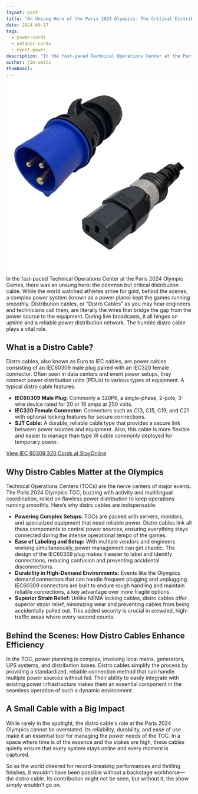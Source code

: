 ```yaml
---
layout: post
title: "An Unsung Hero of the Paris 2024 Olympics: The Critical Distribution Cable"
date: 2024-09-17
tags:
  - power-cords
  - outdoor-cords
  - event-power
description: "In the fast-paced Technical Operations Center at the Paris 2024 Olympic Games, there was an unsung hero: the common but critical distribution cable. While the world watched athletes strive for gold, behind the scenes, a complex power system (known as a power plane) kept the games running smoothly."
author: jim-smits
thumbnail:
---
```

![An image of an IEC60309 Connector with a blue sleeve, and an IEC320 C13 black S-Lock connector with a gray collar.](/assets/images/posts/320P6-C13-S-Lock-Black.webp "Distribution Cables")

In the fast-paced Technical Operations Center at the Paris 2024 Olympic Games, there was an unsung hero: the common but critical distribution cable. While the world watched athletes strive for gold, behind the scenes, a complex power system (known as a power plane) kept the games running smoothly. Distribution cables, or “Distro Cables” as you may hear engineers and technicians call them, are literally the wires that bridge the gap from the power source to the equipment. During live broadcasts, it all hinges on uptime and a reliable power distribution network. The humble distro cable plays a vital role.

## What is a Distro Cable?

Distro cables, also known as Euro to IEC cables, are power cables consisting of an IEC60309 male plug paired with an IEC320 female connector. Often seen in data centers and event power setups, they connect power distribution units (PDUs) to various types of equipment. A typical distro cable features:

- **IEC60309 Male Plug:** Commonly a 320P6, a single-phase, 2-pole, 3-wire device rated for 20 or 16 amps at 250 volts.
- **IEC320 Female Connector:** Connectors such as C13, C15, C19, and C21 with optional locking features for secure connections.
- **SJT Cable:** A durable, reliable cable type that provides a secure link between power sources and equipment. Also, this cable is more flexible and easier to manage than type W cable commonly deployed for temporary power.

[View IEC 60309 320 Cords at StayOnline](https://www.stayonline.com/category/i-iec-60309-320-cords.asp)

## Why Distro Cables Matter at the Olympics

Technical Operations Centers (TOCs) are the nerve centers of major events. The Paris 2024 Olympics TOC, buzzing with activity and multilingual coordination, relied on flawless power distribution to keep operations running smoothly. Here’s why distro cables are indispensable:

- **Powering Complex Setups:** TOCs are packed with servers, monitors, and specialized equipment that need reliable power. Distro cables link all these components to central power sources, ensuring everything stays connected during the intense operational tempo of the games.
- **Ease of Labeling and Setup:** With multiple vendors and engineers working simultaneously, power management can get chaotic. The design of the IEC60309 plug makes it easier to label and identify connections, reducing confusion and preventing accidental disconnections.
- **Durability in High-Demand Environments:** Events like the Olympics demand connectors that can handle frequent plugging and unplugging. IEC60309 connectors are built to endure rough handling and maintain reliable connections, a key advantage over more fragile options.
- **Superior Strain Relief:** Unlike NEMA locking cables, distro cables offer superior strain relief, minimizing wear and preventing cables from being accidentally pulled out. This added security is crucial in crowded, high-traffic areas where every second counts.

## Behind the Scenes: How Distro Cables Enhance Efficiency

In the TOC, power planning is complex, involving local mains, generators, UPS systems, and distribution boxes. Distro cables simplify the process by providing a standardized, reliable connection method that can handle multiple power sources without fail. Their ability to easily integrate with existing power infrastructure makes them an essential component in the seamless operation of such a dynamic environment.

## A Small Cable with a Big Impact

While rarely in the spotlight, the distro cable's role at the Paris 2024 Olympics cannot be overstated. Its reliability, durability, and ease of use make it an essential tool for managing the power needs of the TOC. In a space where time is of the essence and the stakes are high, these cables quietly ensure that every system stays online and every moment is captured.

So as the world cheered for record-breaking performances and thrilling finishes, it wouldn’t have been possible without a backstage workhorse—the distro cable. Its contribution might not be seen, but without it, the show simply wouldn’t go on.
